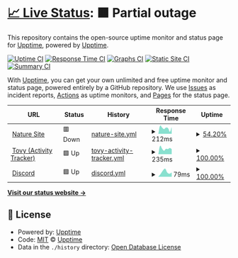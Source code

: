 # [📈 Live Status](https://status.naturehotels.tk): <!--live status--> **🟧 Partial outage**

This repository contains the open-source uptime monitor and status page for [Upptime](https://upptime.js.org), powered by [Upptime](https://github.com/upptime/upptime).

[![Uptime CI](https://github.com/Thisisnotharry/statuspage/workflows/Uptime%20CI/badge.svg)](https://github.com/Thisisnotharry/statuspage/actions?query=workflow%3A%22Uptime+CI%22)
[![Response Time CI](https://github.com/Thisisnotharry/statuspage/workflows/Response%20Time%20CI/badge.svg)](https://github.com/Thisisnotharry/statuspage/actions?query=workflow%3A%22Response+Time+CI%22)
[![Graphs CI](https://github.com/Thisisnotharry/statuspage/workflows/Graphs%20CI/badge.svg)](https://github.com/Thisisnotharry/statuspage/actions?query=workflow%3A%22Graphs+CI%22)
[![Static Site CI](https://github.com/Thisisnotharry/statuspage/workflows/Static%20Site%20CI/badge.svg)](https://github.com/Thisisnotharry/statuspage/actions?query=workflow%3A%22Static+Site+CI%22)
[![Summary CI](https://github.com/Thisisnotharry/statuspage/workflows/Summary%20CI/badge.svg)](https://github.com/Thisisnotharry/statuspage/actions?query=workflow%3A%22Summary+CI%22)

With [Upptime](https://upptime.js.org), you can get your own unlimited and free uptime monitor and status page, powered entirely by a GitHub repository. We use [Issues](https://github.com/upptime/upptime/issues) as incident reports, [Actions](https://github.com/Thisisnotharry/statuspage/actions) as uptime monitors, and [Pages](https://status.naturehotels.tk) for the status page.

<!--start: status pages-->
<!-- This summary is generated by Upptime (https://github.com/upptime/upptime) -->
<!-- Do not edit this manually, your changes will be overwritten -->
<!-- prettier-ignore -->
| URL | Status | History | Response Time | Uptime |
| --- | ------ | ------- | ------------- | ------ |
| <img alt="" src="https://favicons.githubusercontent.com/naturehotels.site" height="13"> [Nature Site](https://naturehotels.site) | 🟥 Down | [nature-site.yml](https://github.com/Thisisnotharry/statuspage/commits/HEAD/history/nature-site.yml) | <details><summary><img alt="Response time graph" src="./graphs/nature-site/response-time-week.png" height="20"> 212ms</summary><br><a href="https://status.naturehotels.site/history/nature-site"><img alt="Response time 212" src="https://img.shields.io/endpoint?url=https%3A%2F%2Fraw.githubusercontent.com%2FThisisnotharry%2Fstatuspage%2FHEAD%2Fapi%2Fnature-site%2Fresponse-time.json"></a><br><a href="https://status.naturehotels.site/history/nature-site"><img alt="24-hour response time 212" src="https://img.shields.io/endpoint?url=https%3A%2F%2Fraw.githubusercontent.com%2FThisisnotharry%2Fstatuspage%2FHEAD%2Fapi%2Fnature-site%2Fresponse-time-day.json"></a><br><a href="https://status.naturehotels.site/history/nature-site"><img alt="7-day response time 212" src="https://img.shields.io/endpoint?url=https%3A%2F%2Fraw.githubusercontent.com%2FThisisnotharry%2Fstatuspage%2FHEAD%2Fapi%2Fnature-site%2Fresponse-time-week.json"></a><br><a href="https://status.naturehotels.site/history/nature-site"><img alt="30-day response time 212" src="https://img.shields.io/endpoint?url=https%3A%2F%2Fraw.githubusercontent.com%2FThisisnotharry%2Fstatuspage%2FHEAD%2Fapi%2Fnature-site%2Fresponse-time-month.json"></a><br><a href="https://status.naturehotels.site/history/nature-site"><img alt="1-year response time 212" src="https://img.shields.io/endpoint?url=https%3A%2F%2Fraw.githubusercontent.com%2FThisisnotharry%2Fstatuspage%2FHEAD%2Fapi%2Fnature-site%2Fresponse-time-year.json"></a></details> | <details><summary><a href="https://status.naturehotels.site/history/nature-site">54.20%</a></summary><a href="https://status.naturehotels.site/history/nature-site"><img alt="All-time uptime 54.20%" src="https://img.shields.io/endpoint?url=https%3A%2F%2Fraw.githubusercontent.com%2FThisisnotharry%2Fstatuspage%2FHEAD%2Fapi%2Fnature-site%2Fuptime.json"></a><br><a href="https://status.naturehotels.site/history/nature-site"><img alt="24-hour uptime 54.20%" src="https://img.shields.io/endpoint?url=https%3A%2F%2Fraw.githubusercontent.com%2FThisisnotharry%2Fstatuspage%2FHEAD%2Fapi%2Fnature-site%2Fuptime-day.json"></a><br><a href="https://status.naturehotels.site/history/nature-site"><img alt="7-day uptime 54.20%" src="https://img.shields.io/endpoint?url=https%3A%2F%2Fraw.githubusercontent.com%2FThisisnotharry%2Fstatuspage%2FHEAD%2Fapi%2Fnature-site%2Fuptime-week.json"></a><br><a href="https://status.naturehotels.site/history/nature-site"><img alt="30-day uptime 54.20%" src="https://img.shields.io/endpoint?url=https%3A%2F%2Fraw.githubusercontent.com%2FThisisnotharry%2Fstatuspage%2FHEAD%2Fapi%2Fnature-site%2Fuptime-month.json"></a><br><a href="https://status.naturehotels.site/history/nature-site"><img alt="1-year uptime 54.20%" src="https://img.shields.io/endpoint?url=https%3A%2F%2Fraw.githubusercontent.com%2FThisisnotharry%2Fstatuspage%2FHEAD%2Fapi%2Fnature-site%2Fuptime-year.json"></a></details>
| <img alt="" src="https://favicons.githubusercontent.com/tovy.naturehotels.site" height="13"> [Tovy (Activity Tracker)](https://tovy.naturehotels.site) | 🟩 Up | [tovy-activity-tracker.yml](https://github.com/Thisisnotharry/statuspage/commits/HEAD/history/tovy-activity-tracker.yml) | <details><summary><img alt="Response time graph" src="./graphs/tovy-activity-tracker/response-time-week.png" height="20"> 235ms</summary><br><a href="https://status.naturehotels.site/history/tovy-activity-tracker"><img alt="Response time 235" src="https://img.shields.io/endpoint?url=https%3A%2F%2Fraw.githubusercontent.com%2FThisisnotharry%2Fstatuspage%2FHEAD%2Fapi%2Ftovy-activity-tracker%2Fresponse-time.json"></a><br><a href="https://status.naturehotels.site/history/tovy-activity-tracker"><img alt="24-hour response time 235" src="https://img.shields.io/endpoint?url=https%3A%2F%2Fraw.githubusercontent.com%2FThisisnotharry%2Fstatuspage%2FHEAD%2Fapi%2Ftovy-activity-tracker%2Fresponse-time-day.json"></a><br><a href="https://status.naturehotels.site/history/tovy-activity-tracker"><img alt="7-day response time 235" src="https://img.shields.io/endpoint?url=https%3A%2F%2Fraw.githubusercontent.com%2FThisisnotharry%2Fstatuspage%2FHEAD%2Fapi%2Ftovy-activity-tracker%2Fresponse-time-week.json"></a><br><a href="https://status.naturehotels.site/history/tovy-activity-tracker"><img alt="30-day response time 235" src="https://img.shields.io/endpoint?url=https%3A%2F%2Fraw.githubusercontent.com%2FThisisnotharry%2Fstatuspage%2FHEAD%2Fapi%2Ftovy-activity-tracker%2Fresponse-time-month.json"></a><br><a href="https://status.naturehotels.site/history/tovy-activity-tracker"><img alt="1-year response time 235" src="https://img.shields.io/endpoint?url=https%3A%2F%2Fraw.githubusercontent.com%2FThisisnotharry%2Fstatuspage%2FHEAD%2Fapi%2Ftovy-activity-tracker%2Fresponse-time-year.json"></a></details> | <details><summary><a href="https://status.naturehotels.site/history/tovy-activity-tracker">100.00%</a></summary><a href="https://status.naturehotels.site/history/tovy-activity-tracker"><img alt="All-time uptime 100.00%" src="https://img.shields.io/endpoint?url=https%3A%2F%2Fraw.githubusercontent.com%2FThisisnotharry%2Fstatuspage%2FHEAD%2Fapi%2Ftovy-activity-tracker%2Fuptime.json"></a><br><a href="https://status.naturehotels.site/history/tovy-activity-tracker"><img alt="24-hour uptime 100.00%" src="https://img.shields.io/endpoint?url=https%3A%2F%2Fraw.githubusercontent.com%2FThisisnotharry%2Fstatuspage%2FHEAD%2Fapi%2Ftovy-activity-tracker%2Fuptime-day.json"></a><br><a href="https://status.naturehotels.site/history/tovy-activity-tracker"><img alt="7-day uptime 100.00%" src="https://img.shields.io/endpoint?url=https%3A%2F%2Fraw.githubusercontent.com%2FThisisnotharry%2Fstatuspage%2FHEAD%2Fapi%2Ftovy-activity-tracker%2Fuptime-week.json"></a><br><a href="https://status.naturehotels.site/history/tovy-activity-tracker"><img alt="30-day uptime 100.00%" src="https://img.shields.io/endpoint?url=https%3A%2F%2Fraw.githubusercontent.com%2FThisisnotharry%2Fstatuspage%2FHEAD%2Fapi%2Ftovy-activity-tracker%2Fuptime-month.json"></a><br><a href="https://status.naturehotels.site/history/tovy-activity-tracker"><img alt="1-year uptime 100.00%" src="https://img.shields.io/endpoint?url=https%3A%2F%2Fraw.githubusercontent.com%2FThisisnotharry%2Fstatuspage%2FHEAD%2Fapi%2Ftovy-activity-tracker%2Fuptime-year.json"></a></details>
| <img alt="" src="https://favicons.githubusercontent.com/discord.com" height="13"> [Discord](https://discord.com/app) | 🟩 Up | [discord.yml](https://github.com/Thisisnotharry/statuspage/commits/HEAD/history/discord.yml) | <details><summary><img alt="Response time graph" src="./graphs/discord/response-time-week.png" height="20"> 79ms</summary><br><a href="https://status.naturehotels.site/history/discord"><img alt="Response time 79" src="https://img.shields.io/endpoint?url=https%3A%2F%2Fraw.githubusercontent.com%2FThisisnotharry%2Fstatuspage%2FHEAD%2Fapi%2Fdiscord%2Fresponse-time.json"></a><br><a href="https://status.naturehotels.site/history/discord"><img alt="24-hour response time 79" src="https://img.shields.io/endpoint?url=https%3A%2F%2Fraw.githubusercontent.com%2FThisisnotharry%2Fstatuspage%2FHEAD%2Fapi%2Fdiscord%2Fresponse-time-day.json"></a><br><a href="https://status.naturehotels.site/history/discord"><img alt="7-day response time 79" src="https://img.shields.io/endpoint?url=https%3A%2F%2Fraw.githubusercontent.com%2FThisisnotharry%2Fstatuspage%2FHEAD%2Fapi%2Fdiscord%2Fresponse-time-week.json"></a><br><a href="https://status.naturehotels.site/history/discord"><img alt="30-day response time 79" src="https://img.shields.io/endpoint?url=https%3A%2F%2Fraw.githubusercontent.com%2FThisisnotharry%2Fstatuspage%2FHEAD%2Fapi%2Fdiscord%2Fresponse-time-month.json"></a><br><a href="https://status.naturehotels.site/history/discord"><img alt="1-year response time 79" src="https://img.shields.io/endpoint?url=https%3A%2F%2Fraw.githubusercontent.com%2FThisisnotharry%2Fstatuspage%2FHEAD%2Fapi%2Fdiscord%2Fresponse-time-year.json"></a></details> | <details><summary><a href="https://status.naturehotels.site/history/discord">100.00%</a></summary><a href="https://status.naturehotels.site/history/discord"><img alt="All-time uptime 100.00%" src="https://img.shields.io/endpoint?url=https%3A%2F%2Fraw.githubusercontent.com%2FThisisnotharry%2Fstatuspage%2FHEAD%2Fapi%2Fdiscord%2Fuptime.json"></a><br><a href="https://status.naturehotels.site/history/discord"><img alt="24-hour uptime 100.00%" src="https://img.shields.io/endpoint?url=https%3A%2F%2Fraw.githubusercontent.com%2FThisisnotharry%2Fstatuspage%2FHEAD%2Fapi%2Fdiscord%2Fuptime-day.json"></a><br><a href="https://status.naturehotels.site/history/discord"><img alt="7-day uptime 100.00%" src="https://img.shields.io/endpoint?url=https%3A%2F%2Fraw.githubusercontent.com%2FThisisnotharry%2Fstatuspage%2FHEAD%2Fapi%2Fdiscord%2Fuptime-week.json"></a><br><a href="https://status.naturehotels.site/history/discord"><img alt="30-day uptime 100.00%" src="https://img.shields.io/endpoint?url=https%3A%2F%2Fraw.githubusercontent.com%2FThisisnotharry%2Fstatuspage%2FHEAD%2Fapi%2Fdiscord%2Fuptime-month.json"></a><br><a href="https://status.naturehotels.site/history/discord"><img alt="1-year uptime 100.00%" src="https://img.shields.io/endpoint?url=https%3A%2F%2Fraw.githubusercontent.com%2FThisisnotharry%2Fstatuspage%2FHEAD%2Fapi%2Fdiscord%2Fuptime-year.json"></a></details>

<!--end: status pages-->

[**Visit our status website →**](https://status.naturehotels.tk)

## 📄 License

- Powered by: [Upptime](https://github.com/upptime/upptime)
- Code: [MIT](./LICENSE) © [Upptime](https://upptime.js.org)
- Data in the `./history` directory: [Open Database License](https://opendatacommons.org/licenses/odbl/1-0/)
